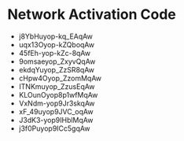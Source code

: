 # Network Activation Code
* j8YbHuyop-kq_EAqAw
* uqx13Oyop-kZQboqAw
* 45fEh-yop-kZc-8qAw
* 9omsaeyop_ZxyvQqAw
* ekdqYuyop_ZzSR8qAw
* cHpw4Oyop_ZzomMqAw
* ITNKmuyop_ZzusEqAw
* KLOunOyop8p1wfMqAw
* VxNdm-yop9Jr3skqAw
* xF_49uyop9JVC_oqAw
* J3dK3-yop9IHblMqAw
* j3f0Puyop9ICc5gqAw